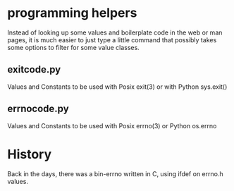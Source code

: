 # programming helpers

Instead of looking up some values and boilerplate code in the web or man pages,
it is much easier to just type a little command that possibly takes some
options to filter for some value classes.

## exitcode.py

Values and Constants to be used with Posix exit(3) or with Python sys.exit()

## errnocode.py

Values and Constants to be used with Posix errno(3) or Python os.errno

# History

Back in the days, there was a bin-errno written in C, using ifdef on errno.h values.




